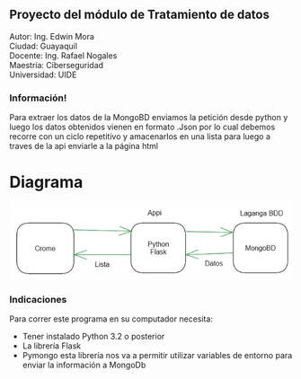 ## Proyecto del módulo de Tratamiento de datos
Autor: Ing. Edwin Mora  
Ciudad: Guayaquil  
Docente: Ing. Rafael Nogales  
Maestría: Ciberseguridad  
Universidad: UIDE

### Información!

Para extraer los datos de la MongoBD enviamos la petición desde python y luego los datos
obtenidos vienen en formato .Json por lo cual debemos recorre con un ciclo repetitivo
y amacenarlos en una lista para luego a traves de la api enviarle a la página html
# Diagrama
![Diagrama del proyecto](/Repositorio2.jpg)
### Indicaciones
Para correr este programa en su computador necesita:
* Tener instalado Python 3.2 o posterior
* La librería Flask
* Pymongo esta librería nos va a permitir utilizar variables de entorno para enviar la información a MongoDb